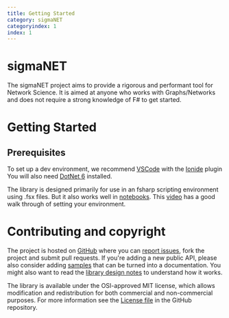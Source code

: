 ```yaml
---
title: Getting Started
category: sigmaNET 
categoryindex: 1
index: 1 
---
```


# sigmaNET

The sigmaNET project aims to provide a rigorous and performant tool for Network Science. 
It is aimed at anyone who works with Graphs/Networks and does not require a strong knowledge of F# to get started. 

# Getting Started 

## Prerequisites 

To set up a dev environment, we recommend [VSCode](https://code.visualstudio.com/) with the [Ionide](https://marketplace.visualstudio.com/items?itemName=Ionide.Ionide-fsharp) plugin  
You will also need [DotNet 6](https://dotnet.microsoft.com/en-us/download/dotnet/6.0) installed.

The library is designed primarily for use in an fsharp scripting environment using .fsx files. 
But it also works well in [notebooks](https://marketplace.visualstudio.com/items?itemName=ms-dotnettools.dotnet-interactive-vscode).
This [video](https://www.youtube.com/watch?v=1ROKvmcOloo&list=PLdo4fOcmZ0oUFghYOp89baYFBTGxUkC7Z&index=3) has a good walk through of setting your environment. 

# Contributing and copyright

The project is hosted on [GitHub][gh] where you can [report issues][issues], fork 
the project and submit pull requests. If you're adding a new public API, please also 
consider adding [samples][docs] that can be turned into a documentation. You might
also want to read the [library design notes][readme] to understand how it works.

The library is available under the OSI-approved MIT license, which allows modification and 
redistribution for both commercial and non-commercial purposes. For more information see the 
[License file][license] in the GitHub repository. 

  [docs]: https://github.com/fslaborg/sigmaNET/tree/main/docs
  [gh]: https://github.com/fslaborg/sigmaNET
  [issues]: https://github.com/fslaborg/sigmaNET/issues
  [readme]: https://github.com/fslaborg/sigmaNET/blob/main/README.md
  [license]: https://github.com/fslaborg/sigmaNET/blob/main/LICENSE
